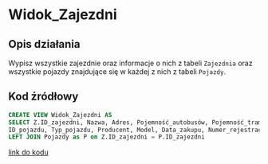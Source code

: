# Widok_Zajezdni

## Opis działania

Wypisz wszystkie zajezdnie oraz informacje o nich z tabeli `Zajezdnia` oraz wszystkie pojazdy znajdujące się w każdej z nich z tabeli `Pojazdy`.

## Kod źródłowy

```sql
CREATE VIEW Widok_Zajezdni AS
SELECT Z.ID_zajezdni, Nazwa, Adres, Pojemność_autobusów, Pojemność_tramwajów, Liczba_autobusów, Liczba_tramwajów,
ID_pojazdu, Typ_pojazdu, Producent, Model, Data_zakupu, Numer_rejestracyjny FROM Zajezdnie as Z
LEFT JOIN Pojazdy as P on Z.ID_zajezdni = P.ID_zajezdni
```

[link do kodu](../../views/Widok_Zajezdni.sql)
